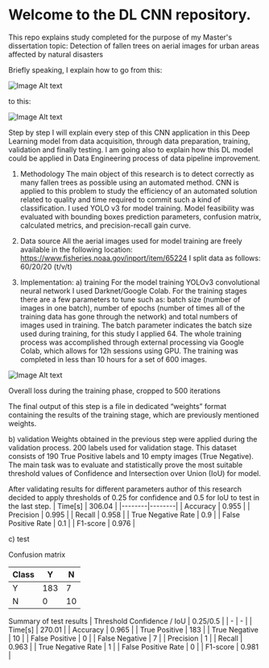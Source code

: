 # Welcome to the DL CNN repository.
This repo explains study completed for the purpose of my Master's dissertation topic:
Detection of fallen trees on aerial images for urban areas affected by natural disasters

Briefly speaking, I explain how to go from this:

![Image Alt text](https://github.com/petersolan/DL-CNN-Aerial-Images/assets/59766852/701994db-dc31-4687-9388-cc0c1b443d80)

to this:

![Image Alt text](https://github.com/petersolan/DL-CNN-Aerial-Images/assets/59766852/fac1fca2-6094-466f-88dc-4ba0f90cd4f6)

Step by step I will explain every step of this CNN application in this Deep Learning model from data acquisition, through data preparation, training, validation and finally testing. I am going also to explain how this DL model could be applied in Data Engineering process of data pipeline improvement.

1. Methodology
  The main object of this research is to detect correctly as many fallen trees as possible using an automated method. CNN is applied to this problem to study the efficiency of an automated solution related to quality and time required to commit such a kind of classification. I used YOLO v3 for model training. Model feasibility was evaluated with bounding boxes prediction parameters, confusion matrix, calculated metrics, and precision-recall gain curve.

2. Data source
  All the aerial images used for model training are freely available in the following location: https://www.fisheries.noaa.gov/inport/item/65224
I split data as follows: 60/20/20 (t/v/t)

3. Implementation:
  a) training 
For the model training YOLOv3 convolutional neural network I used Darknet/Google Colab.
For the training stages there are a few parameters to tune such as:
batch size (number of images in one batch),
number of epochs (number of times all of the training data has gone through the network)
and total numbers of images used in training.
The batch parameter indicates the batch size used during training, for this study I applied 64. The whole training process was accomplished through external processing via Google Colab, which allows for 12h sessions using GPU. The training was completed in less than 10 hours for a set of 600 images.

![Image Alt text](https://github.com/petersolan/DL-CNN-Aerial-Images/assets/59766852/52f592a5-ba78-4c3a-aef0-306078159d4a)

Overall loss during the training phase, cropped to 500 iterations

The final output of this step is a file in dedicated “weights” format containing the results of the training stage, which are previously mentioned weights.

b) validation
Weights obtained in the previous step were applied during the validation process. 200 labels used for validation stage. This dataset  consists of 190 True Positive labels and 10 empty images (True Negative).
The main task was to evaluate and statistically prove the most suitable threshold values of Confidence and Intersection over Union (IoU) for model.

After validating results for different parameters author of this research decided to apply thresholds of 0.25 for confidence and 0.5 for IoU to test in the last step.
| Time[s] | 306.04 |
|--------|--------|
| Accuracy | 0.955 |
| Precision | 0.995 |
| Recall | 0.958 |
| True Negative Rate | 0.9 |
| False Positive Rate | 0.1 |
| F1-score | 0.976 |

c) test

Confusion matrix

| Class |   Y   |   N   |
|-------|-------|-------|
|   Y   |  183  |   7   |
|   N   |   0   |   10  |

Summary of test results
| Threshold Confidence / IoU | 0.25/0.5 |
| - | - |
| Time[s] | 270.01 |
| Accuracy | 0.965 |
| True Positive | 183 |
| True Negative | 10 |
| False Positive | 0 |
| False Negative | 7 |
| Precision | 1 |
| Recall | 0.963 |
| True Negative Rate | 1 |
| False Positive Rate | 0 |
| F1-score | 0.981 |
